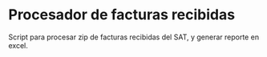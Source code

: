 # Procesador de facturas recibidas

Script para procesar zip de facturas recibidas del SAT, y generar reporte en excel.